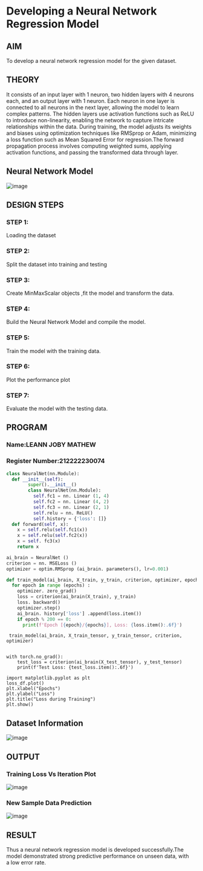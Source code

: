 # Developing a Neural Network Regression Model

## AIM

To develop a neural network regression model for the given dataset.

## THEORY

It consists of an input layer with 1 neuron, two hidden layers with 4 neurons each, and an output layer with 1 neuron. Each neuron in one layer is connected to all neurons in the next layer, allowing the model to learn complex patterns. The hidden layers use activation functions such as ReLU to introduce non-linearity, enabling the network to capture intricate relationships within the data. 
During training, the model adjusts its weights and biases using optimization techniques like RMSprop or Adam, minimizing a loss function such as Mean Squared Error for regression.The forward propagation process involves computing weighted sums, applying activation functions, and passing the transformed data through layer.

## Neural Network Model

![image](https://github.com/user-attachments/assets/ee9acc10-42da-48f5-9a05-b860601c1f28)

## DESIGN STEPS

### STEP 1:

Loading the dataset

### STEP 2:

Split the dataset into training and testing

### STEP 3:

Create MinMaxScalar objects ,fit the model and transform the data.

### STEP 4:

Build the Neural Network Model and compile the model.

### STEP 5:

Train the model with the training data.

### STEP 6:

Plot the performance plot

### STEP 7:

Evaluate the model with the testing data.

## PROGRAM
### Name:LEANN JOBY MATHEW
### Register Number:212222230074
```python
class NeuralNet(nn.Module):
  def __init__(self):
        super().__init__()
        class NeuralNet(nn.Module):
          self.fc1 = nn. Linear (1, 4)
          self.fc2 = nn. Linear (4, 2)
          self.fc3 = nn. Linear (2, 1)
          self.relu = nn. ReLU()
          self.history = {'loss': []}
  def forward(self, x):
    x = self.relu(self.fc1(x))
    x = self.relu(self.fc2(x))
    x = self. fc3(x)
    return x
```

```python
ai_brain = NeuralNet ()
criterion = nn. MSELoss ()
optimizer = optim.RMSprop (ai_brain. parameters(), lr=0.001)
```

```python
def train_model(ai_brain, X_train, y_train, criterion, optimizer, epochs=4000) :
  for epoch in range (epochs) :
    optimizer. zero_grad()
    loss = criterion(ai_brain(X_train), y_train)
    loss. backward()
    optimizer.step()
    ai_brain. history['loss'] .append(loss.item())
    if epoch % 200 == 0:
      print(f'Epoch [{epoch}/{epochs}], Loss: {loss.item():.6f}')
```
```
 train_model(ai_brain, X_train_tensor, y_train_tensor, criterion, optimizer)


with torch.no_grad():
    test_loss = criterion(ai_brain(X_test_tensor), y_test_tensor)
    print(f'Test Loss: {test_loss.item():.6f}')

import matplotlib.pyplot as plt
loss_df.plot()
plt.xlabel("Epochs")
plt.ylabel("Loss")
plt.title("Loss during Training")
plt.show()
```
## Dataset Information

![image](https://github.com/user-attachments/assets/deb59785-0375-4cfa-a771-ae95de4d6f00)



## OUTPUT

### Training Loss Vs Iteration Plot

![image](https://github.com/user-attachments/assets/52ec49ee-4d8c-43a8-8469-60ec821a5f1f)


### New Sample Data Prediction

![image](https://github.com/user-attachments/assets/ffdc1b0d-d1cc-4199-9226-7ca81d4c28b8)


## RESULT
Thus a neural network regression model is developed successfully.The model demonstrated strong predictive performance on unseen data, with a low error rate.
